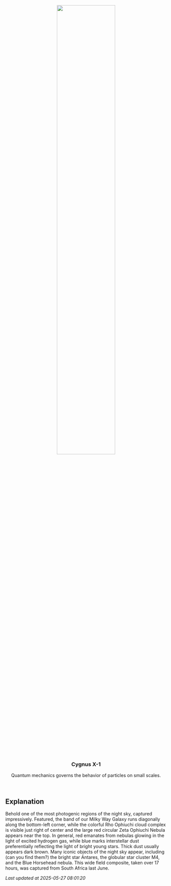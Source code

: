 <p align='center'>
    <img src='https://apod.nasa.gov/apod/image/2505/RhoZeta_Nowak_960.jpg' width='60%' />
    <h3 align="center">Cygnus X-1</h3>
    <p align="center">Quantum mechanics governs the behavior of particles on small scales.</p>
</p>
<br/>

Explanation
--
Behold one of the most photogenic regions of the night sky, captured impressively.  Featured, the band of our Milky Way Galaxy runs diagonally along the bottom-left corner, while the colorful Rho Ophiuchi cloud complex is visible just right of center and the large red circular Zeta Ophiuchi Nebula appears near the top.  In general, red emanates from nebulas glowing in the light of excited hydrogen gas, while blue marks interstellar dust preferentially reflecting the light of bright young stars.  Thick dust usually appears dark brown.  Many iconic objects of the night sky appear, including (can you find them?) the bright star Antares, the globular star cluster M4, and the Blue Horsehead nebula. This wide field composite, taken over 17 hours, was captured from South Africa last June. 


*Last updated at 2025-05-27 08:01:20*
